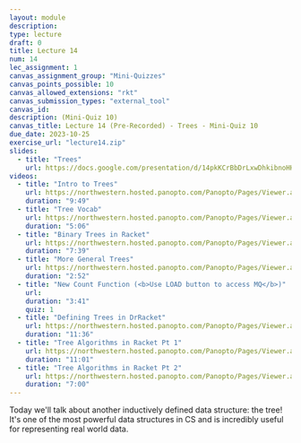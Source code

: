 ```yaml
---
layout: module
description:
type: lecture
draft: 0
title: Lecture 14
num: 14
lec_assignment: 1
canvas_assignment_group: "Mini-Quizzes"
canvas_points_possible: 10
canvas_allowed_extensions: "rkt"
canvas_submission_types: "external_tool"
canvas_id:
description: (Mini-Quiz 10)
canvas_title: Lecture 14 (Pre-Recorded) - Trees - Mini-Quiz 10
due_date: 2023-10-25
exercise_url: "lecture14.zip"
slides:
  - title: "Trees"
    url: https://docs.google.com/presentation/d/14pkKCrBbDrLxwDhkibnoHHadZtjIfXo1sKfwQQoCaXU/edit?usp=sharing
videos:
  - title: "Intro to Trees"
    url: https://northwestern.hosted.panopto.com/Panopto/Pages/Viewer.aspx?id=bf1be9ce-7623-4e1d-b674-b0a3017b7456
    duration: "9:49"
  - title: "Tree Vocab"
    url: https://northwestern.hosted.panopto.com/Panopto/Pages/Viewer.aspx?id=cf406c99-783e-4845-8fd9-b0a3017b73ee
    duration: "5:06"
  - title: "Binary Trees in Racket"
    url: https://northwestern.hosted.panopto.com/Panopto/Pages/Viewer.aspx?id=5cdd3eb2-da27-497e-b0ee-b0a3017b747f
    duration: "7:39"
  - title: "More General Trees"
    url: https://northwestern.hosted.panopto.com/Panopto/Pages/Viewer.aspx?id=68f3a92b-3892-4c34-a069-b0a3017b741f
    duration: "2:52"
  - title: "New Count Function (<b>Use LOAD button to access MQ</b>)"
    url: 
    duration: "3:41"
    quiz: 1
  - title: "Defining Trees in DrRacket"
    url: https://northwestern.hosted.panopto.com/Panopto/Pages/Viewer.aspx?id=5518e4e0-4a9f-42ca-b80a-b0a3017be45f
    duration: "11:36"
  - title: "Tree Algorithms in Racket Pt 1"
    url: https://northwestern.hosted.panopto.com/Panopto/Pages/Viewer.aspx?id=f407d011-1b45-4146-babc-b0a3017c1ddb
    duration: "11:01"
  - title: "Tree Algorithms in Racket Pt 2"
    url: https://northwestern.hosted.panopto.com/Panopto/Pages/Viewer.aspx?id=a8f14354-dd1f-42c7-98b2-b0a3017c32f1
    duration: "7:00"
---
```


Today we'll talk about another inductively defined data structure: the tree! It's one of the most powerful data structures in CS and is incredibly useful for representing real world data.
